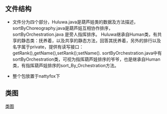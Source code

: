 ## 文件结构
* 文件分为四个部分，Huluwa.java是葫芦娃类的数据及方法描述，sortByChoreography.java是葫芦娃互相协作排序，sortByOrchestration.java 是旁人指挥排序。
Huluwa继承自Human类，有共享的静态类：抚养着，以及共享的静态方法，回答其抚养着，另外的排行以及名字属于private，提供有读写接口：getRank(),getName(),setRank();setName().
sortByOrchestration.java中有sortByOrchestration类，可视为指挥葫芦娃排序的爷爷，也是继承自Human类，有指挥葫芦娃排序的sort_By_Orchestration方法。

* 整个包放置于nattyfox下

## 类图
[类图](http://www.plantuml.com/plantuml/png/dL7DQiCm33x7Jo7OPQEaZr1ATzak6wmFK4JY9cQ9L2Hb8sHvzvdLX6JDgRxv-_diJzgheLZNDgveK1LUkXPf6ATRqttZuB8SZYQ1AY1ilODqSWXa84YV4xJvWowiBjia--FJZAsyVKJzV-mjnYumNT7ffCiUu8j32GLtP7m-psI9SQExlWvv_hExragbZYnsw9zh5i-LuANk1vTSiKhvIi42DZ4oWHhrfqD_cZiYEoxYtgMelPgW1QOxyrQIOBlTfJ6wstyls5lplFhUKnct_0i0)